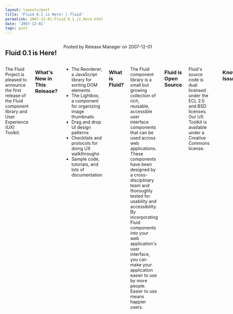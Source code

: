```yaml
---
layout: layouts/post
title: "Fluid 0.1 is Here! | fluid"
permalink: 2007-12-01-Fluid 0_1_is_Here.html
date: '2007-12-01'
tags: post
---
```

<section class="row">
                <div class="medium-6 columns">
                    <h2 class="fluid-web-emphasized-text">Fluid 0.1 is Here!</h2>
                    <p class="fluid-web-news-post-meta">
                        Posted by Release Manager on 2007-12-01
                    </p>
                </div>
                <div class="medium-6 columns">
                    <p>The Fluid Project is pleased to announce the first release of the Fluid  component library and User Experience (UX) Toolkit.</p>
<h3>What&#39;s New in This Release?</strong></h3>

<ul>
    <li>The Reorderer, a JavaScript library for sorting DOM elements </li>
    <li>The Lightbox, a component for organizing image thumbnails </li>
    <li>Drag and drop UI design patterns </li>
    <li>Checklists and protocols for doing UX walkthroughs</li>
    <li>Sample code, tutorials, and lots of documentation</li>
</ul>

<h3>What is Fluid?</h3>

<p>The Fluid component library is a small but growing collection of rich,  reusable, accessible user interface components that can be used across  web applications. These components have been designed by a  cross-disciplinary team and thoroughly tested for usability and  accessibility. By incorporating Fluid components into your web  application&#39;s user interface, you can make your application easier to  use by more people. Easier to use means happier users. </p>
<h3>Fluid is Open Source</h3>

<p>Fluid&#39;s source code is dual licensed under the ECL 2.0 and BSD licenses.  Our UX Toolkit is available under a Creative Commons license.</p>
<p><h3>Known Issues </h3>
Fluid is still in early development, and this release has a number of  known issues. API changes will be coming in the future, so for now, we  encourage you to use 0.1 for experimentation and prototyping. Check the  README.txt file in the download package for a list of known issues. </p>
<p>Thanks to everyone in the community for their hard work on this release!</p>
                </div>
            </section>
